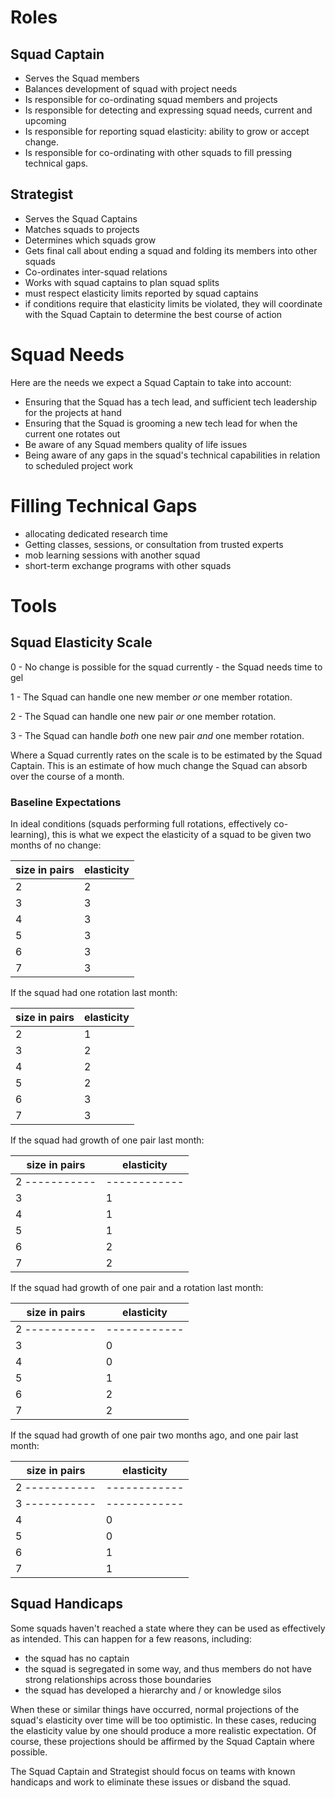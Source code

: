 Roles
=====

Squad Captain
-------------

- Serves the Squad members
- Balances development of squad with project needs
- Is responsible for co-ordinating squad members and projects
- Is responsible for detecting and expressing squad needs, current and upcoming
- Is responsible for reporting squad elasticity: ability to grow or accept change.
- Is responsible for co-ordinating with other squads to fill pressing technical gaps.

Strategist
----------

- Serves the Squad Captains
- Matches squads to projects
- Determines which squads grow
- Gets final call about ending a squad and folding its members into other squads
- Co-ordinates inter-squad relations
- Works with squad captains to plan squad splits
- must respect elasticity limits reported by squad captains
- if conditions require that elasticity limits be violated, they will coordinate with the Squad Captain to determine the best course of action


Squad Needs
===========

Here are the needs we expect a Squad Captain to take into account:
  - Ensuring that the Squad has a tech lead, and sufficient tech leadership for the projects at hand
  - Ensuring that the Squad is grooming a new tech lead for when the current one rotates out
  - Be aware of any Squad members quality of life issues
  - Being aware of any gaps in the squad's technical capabilities in relation to scheduled project work

Filling Technical Gaps
======================

  - allocating dedicated research time
  - Getting classes, sessions, or consultation from trusted experts
  - mob learning sessions with another squad
  - short-term exchange programs with other squads


Tools
=====

Squad Elasticity Scale
----------------------

0 - No change is possible for the squad currently - the Squad needs time to gel

1 - The Squad can handle one new member *or* one member rotation.

2 - The Squad can handle one new pair *or* one member rotation.

3 - The Squad can handle *both* one new pair *and* one member rotation.

Where a Squad currently rates on the scale is to be estimated by the Squad Captain. This is an estimate of how much change the Squad can absorb over the course of a month.

### Baseline Expectations

In ideal conditions (squads performing full rotations, effectively co-learning), this is what we expect the elasticity of a squad to be given two months of no change:

|size in pairs | elasticity |
|--------------|------------|
| 2            | 2          |
| 3            | 3          |
| 4            | 3          |
| 5            | 3          |
| 6            | 3          |
| 7            | 3          |


If the squad had one rotation last month:

|size in pairs | elasticity |
|--------------|------------|
| 2            | 1          |
| 3            | 2          |
| 4            | 2          |
| 5            | 2          |
| 6            | 3          |
| 7            | 3          |

If the squad had growth of one pair last month:

|size in pairs | elasticity |
|--------------|------------|
| 2 -----------|------------|
| 3            | 1          |
| 4            | 1          |
| 5            | 1          |
| 6            | 2          |
| 7            | 2          |

If the squad had growth of one pair and a rotation last month:

|size in pairs | elasticity |
|--------------|------------|
| 2 -----------|------------|
| 3            | 0          |
| 4            | 0          |
| 5            | 1          |
| 6            | 2          |
| 7            | 2          |

If the squad had growth of one pair two months ago, and one pair last month:

|size in pairs | elasticity |
|--------------|------------|
| 2 -----------|------------|
| 3 -----------|------------|
| 4            | 0          |
| 5            | 0          |
| 6            | 1          |
| 7            | 1          |

Squad Handicaps
---------------

Some squads haven't reached a state where they can be used as effectively as intended. This can happen for a few reasons, including:

  - the squad has no captain
  - the squad is segregated in some way, and thus members do not have strong relationships across those boundaries
  - the squad has developed a hierarchy and / or knowledge silos

When these or similar things have occurred, normal projections of the squad's elasticity over time will be too optimistic. In these cases, reducing the elasticity value by one should produce a more realistic expectation. Of course, these projections should be affirmed by the Squad Captain where possible.

The Squad Captain and Strategist should focus on teams with known handicaps and work to eliminate these issues or disband the squad.

